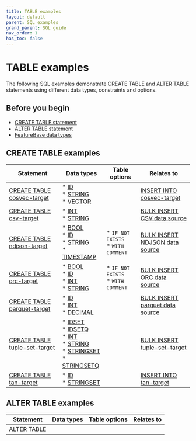 ```yaml
---
title: TABLE examples
layout: default
parent: SQL examples
grand_parent: SQL guide
nav_order: 1
has_toc: false
---
```


# TABLE examples

The following SQL examples demonstrate CREATE TABLE and ALTER TABLE statements using different data types, constraints and options.

## Before you begin

* [CREATE TABLE statement](/docs/sql-guide/statements/statement-table-create)
* [ALTER TABLE statement](/docs/sql-guide/statements/statement-table-alter)
* [FeatureBase data types](/docs/sql-guide/data-types/data-types-home)

## CREATE TABLE examples

| Statement | Data types | Table options | Relates to |
|---|---|---|---|
| [CREATE TABLE cosvec-target](/docs/sql-guide/examples/sql-eg-table/sql-eg-table-create-cosvec-target) | * [ID](/docs/sql-guide/data-types/data-type-id)<br/>* [STRING](/docs/sql-guide/data-types/data-type-string)<br/>* [VECTOR](/docs/sql-guide/data-types/data-type-vector) |  | [INSERT INTO cosvec-target](/docs/sql-guide/examples/sql-eg-insert/sql-eg-insert-cosvec-target) |
| [CREATE TABLE csv-target](/docs/sql-guide/examples/sql-eg-table/sql-eg-table-create-csv-target) | * [INT](/docs/sql-guide/data-types/data-type-int)<br/>* [STRING](/docs/sql-guide/data-types/data-type-string) |  | [BULK INSERT CSV data source](/docs/sql-guide/examples/sql-eg-insert/sql-eg-insert-bulk-csv-target) |
| [CREATE TABLE ndjson-target](/docs/sql-guide/examples/sql-eg-table/sql-eg-table-create-ndjson-target) | * [BOOL](/docs/sql-guide/data-types/data-type-bool)<br/>* [ID](/docs/sql-guide/data-types/data-type-id)<br/>* [STRING](/docs/sql-guide/data-types/data-type-string)<br/>* [TIMESTAMP](/docs/sql-guide/data-types/data-type-timestamp) | * `IF NOT EXISTS`<br/>* `WITH COMMENT` | [BULK INSERT NDJSON data source](/docs/sql-guide/examples/sql-eg-insert/sql-eg-insert-bulk-ndjson-target) |
| [CREATE TABLE orc-target](/docs/sql-guide/examples/sql-eg-table/sql-eg-table-create-orc-target) | * [BOOL](/docs/sql-guide/data-types/data-type-bool)<br/>* [ID](/docs/sql-guide/data-types/data-type-id)<br/>* [INT](/docs/sql-guide/data-types/data-type-int)<br/>* [STRING](/docs/sql-guide/data-types/data-type-string) | * `IF NOT EXISTS`<br/>* `WITH COMMENT` | [BULK INSERT ORC data source](/docs/sql-guide/examples/sql-eg-insert/sql-eg-insert-bulk-orc-target)
| [CREATE TABLE parquet-target](/docs/sql-guide/examples/sql-eg-table/sql-eg-table-create-parquet-target) | * [ID](/docs/sql-guide/data-types/data-type-id)<br/>* [INT](/docs/sql-guide/data-types/data-type-int)<br/>* [DECIMAL](/docs/sql-guide/data-types/data-type-decimal) |  | [BULK INSERT parquet data source](/docs/sql-guide/examples/sql-eg-insert/sql-eg-insert-bulk-parquet-target) |
| [CREATE TABLE tuple-set-target](/docs/sql-guide/examples/sql-eg-table/sql-eg-table-create-tuple-set-target) | * [IDSET](/docs/sql-guide/data-types/data-type-idset)<br/>* [IDSETQ](/docs/sql-guide/data-types/data-type-idsetq)<br/>* [INT](/docs/sql-guide/data-types/data-type-int)<br/>* [STRING](/docs/sql-guide/data-types/data-type-string)<br/>* [STRINGSET](/docs/sql-guide/data-types/data-type-stringset)<br/>* [STRINGSETQ](/docs/sql-guide/data-types/data-type-stringsetq) |  | [BULK INSERT tuple-set-target](/docs/sql-guide/examples/sql-eg-insert/sql-eg-insert-bulk-tuple-set-target) |
| [CREATE TABLE tan-target](/docs/sql-guide/examples/sql-eg-table/sql-eg-table-tan-target) | * [ID](/docs/sql-guide/data-types/data-type-id)<br/>* [STRINGSET](/docs/sql-guide/data-types/data-type-stringset) |  | [INSERT INTO tan-target](/docs/sql-guide/examples/sql-eg-insert/sql-eg-insert-tan-target) |

## ALTER TABLE examples

| Statement | Data types | Table options | Relates to |
|---|---|---|---|
| ALTER TABLE |  |  |  |

<!-- Data type list for copying into tables

* [BOOL](/docs/sql-guide/data-types/data-type-bool)<br/>
* [DECIMAL](/docs/sql-guide/data-types/data-type-decimal)
* [ID](/docs/sql-guide/data-types/data-type-id)
* [IDSET](/docs/sql-guide/data-types/data-type-idset)
* [IDSETQ](/docs/sql-guide/data-types/data-type-idsetq)
* [INT](/docs/sql-guide/data-types/data-type-int)
* [STRING](/docs/sql-guide/data-types/data-type-string)
* [STRINGSET](/docs/sql-guide/data-types/data-type-stringset)
* [STRINGSETQ](/docs/sql-guide/data-types/data-type-stringsetq)
* [TIMESTAMP](/docs/sql-guide/data-types/data-type-timestamp)
* [VECTOR](/docs/sql-guide/data-types/data-type-vector)

-->
